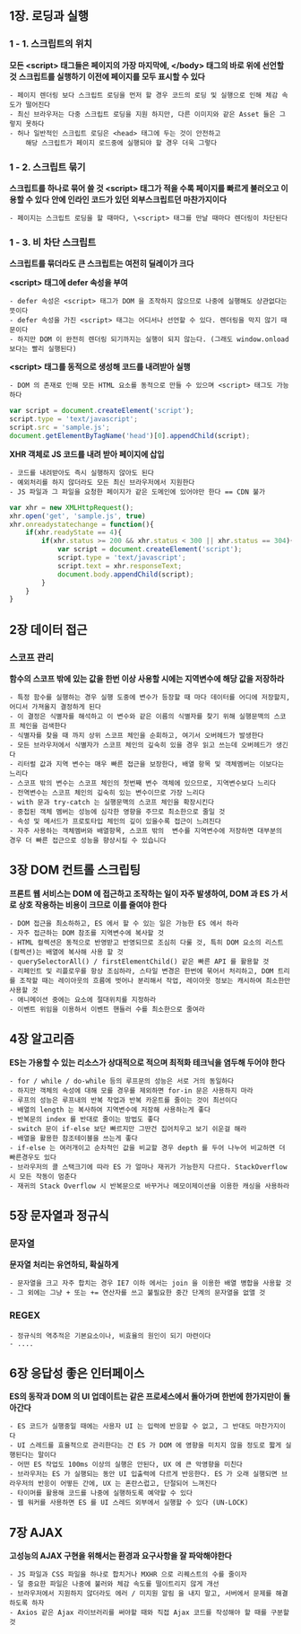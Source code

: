 ## 1장. 로딩과 실행

### 1 - 1. 스크립트의 위치
__모든 \<script\> 태그들은 페이지의 가장 마지막에, \</body\> 태그의 바로 위에 선언할 것__
__스크립트를 실행하기 이전에 페이지를 모두 표시할 수 있다__

    - 페이지 렌더링 보다 스크립트 로딩을 먼저 할 경우 코드의 로딩 및 실행으로 인해 체감 속도가 떨어진다
    - 최신 브라우저는 다중 스크립트 로딩을 지원 하지만, 다른 이미지와 같은 Asset 들은 그렇지 못하다
    - 허나 일반적인 스크립트 로딩은 <head> 태그에 두는 것이 안전하고 
        해당 스크립트가 페이지 로드중에 실행되야 할 경우 더욱 그렇다

### 1 - 2. 스크립트 묶기
__스크립트를 하나로 묶어 쓸 것 \<script\> 태그가 적을 수록 페이지를 빠르게 불러오고 이용할 수 있다__
__안에 인라인 코드가 있던 외부스크립트던 마찬가지이다__

    - 페이지는 스크립트 로딩을 할 때마다, \<script> 태그를 만날 때마다 렌더링이 차단된다

### 1 - 3. 비 차단 스크립트
__스크립트를 묶더라도 큰 스크립트는 여전히 딜레이가 크다__    

__\<script\> 태그에 defer 속성을 부여__

    - defer 속성은 <script> 태그가 DOM 을 조작하지 않으므로 나중에 실행해도 상관없다는 뜻이다
    - defer 속성을 가진 <script> 태그는 어디서나 선언할 수 있다. 렌더링을 막지 않기 때문이다
    - 하지만 DOM 이 완전히 렌더링 되기까지는 실행이 되지 않는다. (그래도 window.onload 보다는 빨리 실행된다)

__\<script\> 태그를 동적으로 생성해 코드를 내려받아 실행__
    
    - DOM 의 존재로 인해 모든 HTML 요소를 동적으로 만들 수 있으며 <script> 태그도 가능하다

````javascript
var script = document.createElement('script');
script.type = 'text/javascript';
script.src = 'sample.js';
document.getElementByTagName('head')[0].appendChild(script);
````

__XHR 객체로 JS 코드를 내려 받아 페이지에 삽입__

    - 코드를 내려받아도 즉시 실행하지 않아도 된다
    - 예외처리를 하지 않더라도 모든 최신 브라우저에서 지원한다
    - JS 파일과 그 파일을 요청한 페이지가 같은 도메인에 있어야만 한다 == CDN 불가

````javascript
var xhr = new XMLHttpRequest();
xhr.open('get', 'sample.js', true)
xhr.onreadystatechange = function(){
    if(xhr.readyState == 4){
        if(xhr.status >= 200 && xhr.status < 300 || xhr.status == 304){ //파일이 유효한지 확인 (304 == 캐시된 응답)
            var script = document.createElement('script');
            script.type = 'text/javascript';
            script.text = xhr.responseText;
            document.body.appendChild(script);
        }
    }
}


````

## 2장 데이터 접근

### 스코프 관리
__함수의 스코프 밖에 있는 값을 한번 이상 사용할 시에는 지역변수에 해당 값을 저장하라__

    - 특정 함수를 실행하는 경우 실행 도중에 변수가 등장할 때 마다 데이터를 어디에 저장할지, 어디서 가져올지 결정하게 된다
    - 이 결정은 식별자를 해석하고 이 변수와 같은 이름의 식별자를 찾기 위해 실행문맥의 스코프 체인을 검색한다
    - 식별자를 찾을 때 까지 상위 스코프 체인을 순회하고, 여기서 오버헤드가 발생한다
    - 모든 브라우저에서 식별자가 스코프 체인의 깊숙히 있을 경우 읽고 쓰는데 오버헤드가 생긴다
    - 리터럴 값과 지역 변수는 매우 빠른 접근을 보장한다, 배열 항목 및 객체멤버는 이보다는 느리다
    - 스코프 밖의 변수는 스코프 체인의 첫번째 변수 객체에 있으므로, 지역변수보다 느리다
    - 전역변수는 스코프 체인의 깊숙히 있는 변수이므로 가장 느리다
    - with 문과 try-catch 는 실행문맥의 스코프 체인을 확장시킨다
    - 중첩된 객체 멤버는 성능에 심각한 영향을 주므로 최소한으로 줄일 것
    - 속성 및 메서드가 프로토타입 체인의 깊이 있을수록 접근이 느려진다
    - 자주 사용하는 객체멤버와 배열항목, 스코프 밖의  변수를 지역변수에 저장하면 대부분의 경우 더 빠른 접근으로 성능을 향상시킬 수 있습니다


## 3장 DOM 컨트롤 스크립팅

__프론트 웹 서비스는 DOM 에 접근하고 조작하는 일이 자주 발생하여, DOM 과 ES 가 서로 상호 작용하는 비용이 크므로 이를 줄여야 한다__

    - DOM 접근을 최소하하고, ES 에서 할 수 있는 일은 가능한 ES 에서 하라
    - 자주 접근하는 DOM 참조를 지역변수에 복사할 것
    - HTML 컬렉션은 동적으로 반영받고 반영되므로 조심히 다룰 것, 특히 DOM 요소의 리스트(컬렉션)는 배열에 복사해 사용 할 것
    - querySelectorAll() / firstElementChild() 같은 빠른 API 를 활용할 것
    - 리페인트 및 리플로우를 항상 조심하라, 스타일 변경은 한번에 묶어서 처리하고, DOM 트리를 조작할 때는 레이아웃의 흐름에 벗어나 분리해서 작업, 레이아웃 정보는 캐시하여 최소한만 사용할 것
    - 애니메이션 중에는 요소에 절대위치를 지정하라
    - 이벤트 위임을 이용하서 이벤트 핸들러 수를 최소한으로 줄여라


## 4장 알고리즘

__ES는 가용할 수 있는 리소스가 상대적으로 적으며 최적화 테크닉을 염두해 두어야 한다__

    - for / while / do-while 등의 루프문의 성능은 서로 거의 동일하다
    - 하지만 객체의 속성에 대해 모를 경우를 제외하면 for-in 문은 사용하지 마라
    - 루프의 성능은 루프내의 반복 작업과 반복 카운트를 줄이는 것이 최선이다
    - 배열의 length 는 복사하여 지역변수에 저장해 사용하는게 좋다
    - 반복문의 index 를 반대로 줄이는 방법도 좋다
    - switch 문이 if-else 보단 빠르지만 그딴건 집어치우고 보기 쉬운걸 해라
    - 배열을 활용한 참조테이블을 쓰는게 좋다
    - if-else 는 여러개이고 순차적인 값을 비교할 경우 depth 를 두어 나누어 비교하면 더 빠른경우도 있다
    - 브라우저의 콜 스택크기에 따라 ES 가 얼마나 재귀가 가능한지 다르다. StackOverflow 시 모든 작동이 멈춘다
    - 재귀의 Stack Overflow 시 반복문으로 바꾸거나 메모이제이션을 이용한 캐싱을 사용하라

## 5장 문자열과 정규식

### 문자열
__문자열 처리는 유연하되, 확실하게__

    - 문자열을 크고 자주 합치는 경우 IE7 이하 에서는 join 을 이용한 배열 병합을 사용할 것
    - 그 외에는 그냥 + 또는 += 연산자를 쓰고 불필요한 중간 단계의 문자열을 없앨 것

### REGEX

    - 정규식의 역추적은 기본요소이나, 비효율의 원인이 되기 마련이다
    - ....

## 6장 응답성 좋은 인터페이스

__ES의 동작과 DOM 의 UI 업데이트는 같은 프로세스에서 돌아가며 한번에 한가지만이 돌아간다__

    - ES 코드가 실행중일 때에는 사용자 UI 는 입력에 반응할 수 없고, 그 반대도 마찬가지이다
    - UI 스레드를 효율적으로 관리한다는 건 ES 가 DOM 에 영향을 미치지 않을 정도로 짧게 실행된다는 말이다
    - 어떤 ES 작업도 100ms 이상의 실행은 안된다, UX 에 큰 악영향을 미친다
    - 브라우저는 ES 가 실행되는 동안 UI 입출력에 다르게 반응한다. ES 가 오래 실행되면 브라우저의 반응이 어떻든 간에, UX 는 혼란스럽고, 단절되어 느껴진다
    - 타이머를 활용해 코드를 나중에 실행하도록 예약할 수 있다
    - 웹 워커를 사용하면 ES 를 UI 스레드 외부에서 실행할 수 있다 (UN-LOCK)

## 7장 AJAX

__고성능의 AJAX 구현을 위해서는 환경과 요구사항을 잘 파악해야한다__

    - JS 파일과 CSS 파일을 하나로 합치거나 MXHR 으로 리퀘스트의 수를 줄이자
    - 덜 중요한 파일은 나중에 불러와 체감 속도를 떨이트리지 않게 개선
    - 브라우저에서 지원하지 않더라도 에러 / 미지원 알림 을 내지 말고, 서버에서 문제를 해결하도록 하자
    - Axios 같은 Ajax 라이브러리를 써야할 때와 직접 Ajax 코드를 작성해야 할 때를 구분할 것
